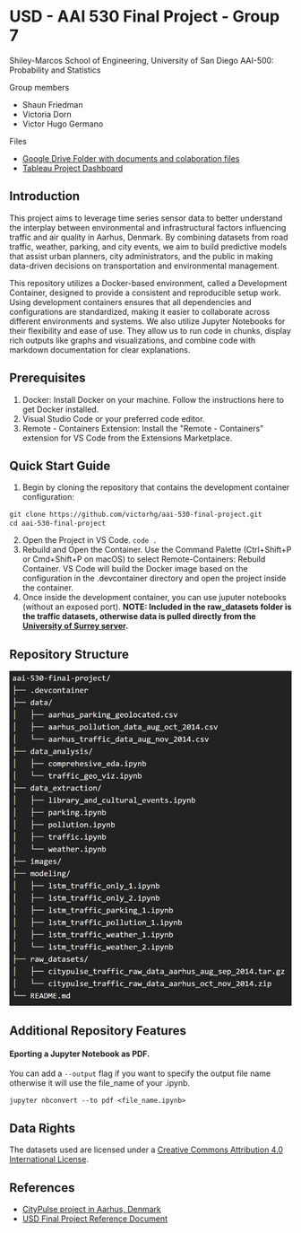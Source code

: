 # USD - AAI 530 Final Project - Group 7 
Shiley-Marcos School of Engineering, University of San Diego AAI-500: Probability and Statistics

Group members
- Shaun Friedman
- Victoria Dorn
- Victor Hugo Germano

Files
- [Google Drive Folder with documents and colaboration files](https://drive.google.com/drive/u/1/folders/1Ho0cbkQrALTQ1QajB23yyNN9-QqUVm4Z)
- [Tableau Project Dashboard](https://public.tableau.com/app/profile/shaun.friedman2479/viz/SmartTrafficGrid/Dashboard1)

## Introduction

This project aims to leverage time series sensor data to better understand the interplay between environmental and infrastructural factors influencing traffic and air quality in Aarhus, Denmark. By combining datasets from road traffic, weather, parking, and city events, we aim to build predictive models that assist urban planners, city administrators, and the public in making data-driven decisions on transportation and environmental management. 

This repository utilizes a Docker-based environment, called a Development Container, designed to provide a consistent and reproducible setup work. Using development containers ensures that all dependencies and configurations are standardized, making it easier to collaborate across different environments and systems. We also utilize Jupyter Notebooks for their flexibility and ease of use. They allow us to run code in chunks, display rich outputs like graphs and visualizations, and combine code with markdown documentation for clear explanations. 

## Prerequisites
1. Docker: Install Docker on your machine. Follow the instructions here to get Docker installed.
2. Visual Studio Code or your preferred code editor.
3. Remote - Containers Extension: Install the "Remote - Containers" extension for VS Code from the Extensions Marketplace.

## Quick Start Guide

1. Begin by cloning the repository that contains the development container configuration:

```
git clone https://github.com/victorhg/aai-530-final-project.git
cd aai-530-final-project
```

2. Open the Project in VS Code. `code .`
3. Rebuild and Open the Container. Use the Command Palette (Ctrl+Shift+P or Cmd+Shift+P on macOS) to select Remote-Containers: Rebuild Container. VS Code will build the Docker image based on the configuration in the .devcontainer directory and open the project inside the container.
4. Once inside the development container, you can use juputer notebooks (without an exposed port). **NOTE: Included in the raw_datasets folder is the traffic datasets, otherwise data is pulled directly from the [University of Surrey server](http://iot.ee.surrey.ac.uk:8080/datasets/).**

## Repository Structure

![file layout](images/repository-structure.png)

## Additional Repository Features

#### Eporting a Jupyter Notebook as PDF. 

You can add a `--output` flag if you want to specify the output file name otherwise it will use the file_name of your .ipynb.
```
jupyter nbconvert --to pdf <file_name.ipynb>
```

## Data Rights

The datasets used are licensed under a [Creative Commons Attribution 4.0 International License](https://creativecommons.org/licenses/by/4.0/).

## References

- [CityPulse project in Aarhus, Denmark](http://iot.ee.surrey.ac.uk:8080/index.html)
- [USD Final Project Reference Document](https://sandiego.instructure.com/courses/17674/pages/review-final-team-project-description?module_item_id=663812)
